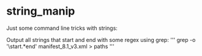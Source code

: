 # string_manip
Just some command line tricks with strings:

Output all strings that start and end with some regex using grep:
'''
grep -o '\start.*end' manifest_8.1_v3.xml > paths
'''

